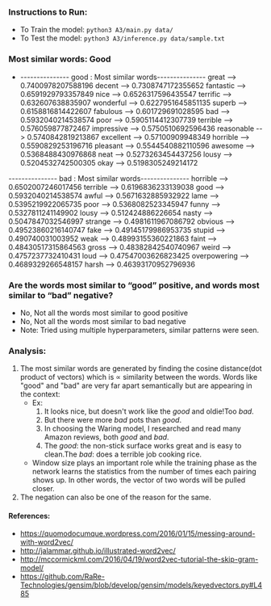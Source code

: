 
### Instructions to Run: 
- To Train the model: `python3 A3/main.py data/` 
- To Test the model: `python3 A3/inference.py data/sample.txt`

### Most similar words: Good

- --------------- good : Most similar words---------------
great --> 0.7400978207588196
decent --> 0.7308747172355652
fantastic --> 0.6591929793357849
nice --> 0.6526317596435547
terrific --> 0.632607638835907
wonderful --> 0.6227951645851135
superb --> 0.6158816814422607
fabulous --> 0.601729691028595
bad --> 0.5932040214538574
poor --> 0.5905114412307739
terrible --> 0.576059877872467
impressive --> 0.5750510692596436
reasonable --> 0.5740842819213867
excellent --> 0.57100909948349
horrible --> 0.5590829253196716
pleasant --> 0.5544540882110596
awesome --> 0.5368488430976868
neat --> 0.5273263454437256
lousy --> 0.5204532742500305
okay --> 0.5198305249214172


--------------- bad : Most similar words---------------
horrible --> 0.6502007246017456
terrible --> 0.6196836233139038
good --> 0.5932040214538574
awful --> 0.5671632885932922
lame --> 0.5395219922065735
poor --> 0.5368082523345947
funny --> 0.5327811241149902
lousy --> 0.512424886226654
nasty --> 0.5047847032546997
strange --> 0.4981611967086792
obvious --> 0.49523860216140747
fake --> 0.49145179986953735
stupid --> 0.490740031003952
weak --> 0.48993155360221863
faint --> 0.48430517315864563
gross --> 0.48382842540740967
weird --> 0.4757237732410431
loud --> 0.47547003626823425
overpowering --> 0.4689329266548157
harsh --> 0.46393170952796936

### Are the words most similar to “good” positive, and words most similar to “bad” negative?
- No, Not all the words most similar to good positive
- No, Not all the words most similar to bad negative 
- Note: Tried using multiple hyperparameters, similar patterns were seen.

### Analysis: 
1. The most similar words are generated by finding the cosine distance(dot product of vectors) which is ∝ similarity between the words. Words like "good" and "bad" are very far apart semantically but are appearing in the context:
    - Ex: 
        1. It looks nice, but doesn't work like the *good* and oldie!Too *bad*.
        2. But there were more *bad* pots than *good*.
        3. In choosing the Waring model, I researched and read many Amazon reviews, both *good* and *bad*.
        4. The *good*: the non-stick surface works great and is easy to clean.The *bad*: does a terrible job cooking rice.
    - Window size plays an important role while the training phase as the network learns the statistics from the number of times each pairing shows up. In other words, the vector of two words will be pulled closer.
2. The negation can also be one of the reason for the same.

#### References:
- https://quomodocumque.wordpress.com/2016/01/15/messing-around-with-word2vec/
- http://jalammar.github.io/illustrated-word2vec/
- http://mccormickml.com/2016/04/19/word2vec-tutorial-the-skip-gram-model/
- https://github.com/RaRe-Technologies/gensim/blob/develop/gensim/models/keyedvectors.py#L485